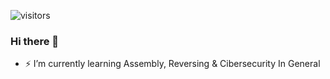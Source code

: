 ![visitors](https://visitor-badge.glitch.me/badge?page_id=github.com/EfrenZaidinVergeles&right_color=#ff00ff)

### Hi there 👋

- ⚡ I’m currently learning Assembly, Reversing & Cibersecurity In General


